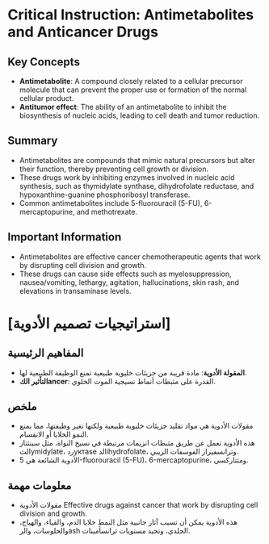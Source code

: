 # Critical Instruction: Antimetabolites and Anticancer Drugs
## Key Concepts

* **Antimetabolite**: A compound closely related to a cellular precursor molecule that can prevent the proper use or formation of the normal cellular product.
* **Antitumor effect**: The ability of an antimetabolite to inhibit the biosynthesis of nucleic acids, leading to cell death and tumor reduction.

## Summary
* Antimetabolites are compounds that mimic natural precursors but alter their function, thereby preventing cell growth or division.
* These drugs work by inhibiting enzymes involved in nucleic acid synthesis, such as thymidylate synthase, dihydrofolate reductase, and hypoxanthine-guanine phosphoribosyl transferase.
* Common antimetabolites include 5-fluorouracil (5-FU), 6-mercaptopurine, and methotrexate.

## Important Information
* Antimetabolites are effective cancer chemotherapeutic agents that work by disrupting cell division and growth.
* These drugs can cause side effects such as myelosuppression, nausea/vomiting, lethargy, agitation, hallucinations, skin rash, and elevations in transaminase levels.

# [استراتيجيات تصميم الأدوية]
## المفاهيم الرئيسية

* **المقولة الأدوية**: مادة قريبة من جزيئات خليوية طبيعية تمنع الوظيفة الطبيعية لها.
* **التأثير الكancer**: القدرة على مثبطات أنماط نسيجية الموت الخلوي.

## ملخص
* مقولات الأدوية هي مواد تقليد جزيئات خليوية طبيعية ولكنها تغير وظيفتها، مما يمنع النمو الخلايا أو الانقسام.
* هذه الأدوية تعمل عن طريق مثبطات انزيمات مرتبطة في نسيج النواة، مثل سينثتاز الثymidylate، ردуктase الدihydrofolate، وترانسفيراز الفوسفات الريبي.
* الأدوية الشائعة هي 5-fluorouracil (5-FU)، 6-mercaptopurine، ومثتاركسي.

## معلومات مهمة
* مقولات الأدوية Effective drugs against cancer that work by disrupting cell division and growth.
* هذه الأدوية يمكن أن تسبب آثار جانبية مثل النمط خلايا الدم، والقياء، والهياج، والحلوسات، والرash الجلدي، وتحيد مستويات ترانسأمينات.